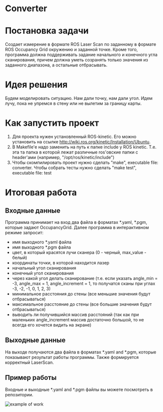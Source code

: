 # Converter

# Постановка задачи
Создает измерение в формате ROS Laser Scan по заданному в формате ROS Occupancy Grid окружению и заданной точке. Кроме того, программа должна поддерживать задание начального и конечного угла сканирования, причем должна уметь созранять только значения из заданного диапазона, а остальные отбрасывать.

# Идея решения
Будем моделировать ситуацию. Нам дали точку, нам дали угол. Идем лучу, пока не упремся в стену или не вылетим за границу карты.

# Как запустить проект
1. Для проекта нужен установленный ROS-kinetic. Его можно установить на ссылке http://wiki.ros.org/kinetic/Installation/Ubuntu.
2. В Makefile'е надо заменить на путь к папке include у ROS kinetic. Т.е. эта та папка в которой лежат различные ros'овские папки с header'ами (например, "/opt/ros/kinetic/include")
3. Чтобы скомпилировать проект нужно сделать "make", executable file: converter. Чтобы собрать тесты нужно сделать "make test", executable file: test

# Итоговая работа

## Входные данные

Программа принимает на вход два файла в форматах *.yaml, *.pgm, которые задают OccupancyGrid. Далее программа в интерактивном режиме запросит:

+ имя выходного *.yaml файла
+ имя выходного *.pgm файла
+ цвет, в который красятся лучи сканера (0 - черный, max_value - белый)
+ координаты точки, в которой находится лазер
+ начальный угол сканирования
+ конечный угол сканирования
+ через какой угол делать сканирование (т.е. если указать angle_min = -3, angle_max = 1, angle_increment = 1, то получатся сканы при углах -3, -2, -1, 0, 1, 2, 3)
+ минимальное расстояния до стены (все меньшие значения будут отбрасываться)
+ максимальное расстояние до стены (все большие значения будут отбрасываться)
+ выводить ли получившийся массив расстояний (так как при маленьких angle_increment массив достаточно большой, то не всегда его хочется видить на экране)

## Выходные данные

На выходе получаются два файла в форматах *.yaml and *.pgm, которые показывают результат работы программы. Также формируется корректный LaserScan.

## Пример работы

Входные и выходные *.yaml and *.pgm файлы вы можете посмотреть в репозитории.

![example of work](https://lh5.googleusercontent.com/AGk378KpxWNa8ZmYWTYQZSOka-sUglxL33PVt5zNoD271_B03q8F9vnB13m-4ZsvYidiuIx2q3_fTBg=w1375-h805)
